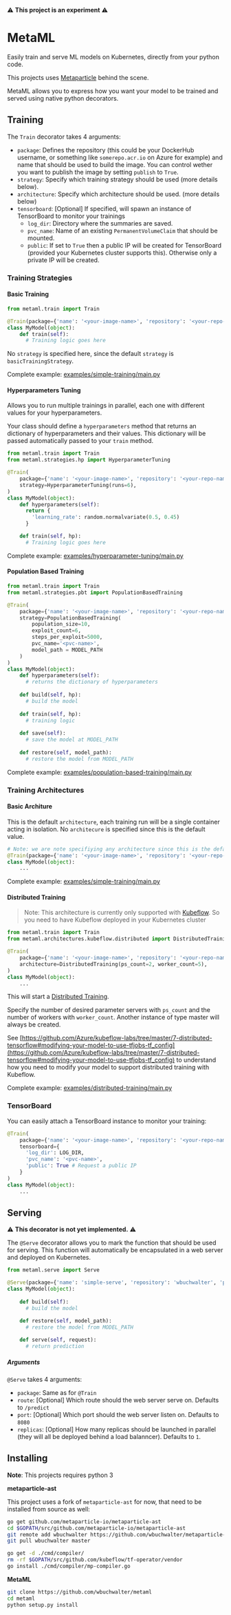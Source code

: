 :warning:  **This project is an experiment** :warning:

# MetaML

Easily train and serve ML models on Kubernetes, directly from your python code.  

This projects uses [Metaparticle](http://metaparticle.io/) behind the scene.

MetaML allows you to express how you want your model to be trained and served using native python decorators.  


## Training

The `Train` decorator takes 4 arguments:

* `package`: Defines the repository (this could be your DockerHub username, or something like `somerepo.acr.io` on Azure for example) and name that should be used to build the image. You can control wether you want to publish the image by setting `publish` to `True`.
* `strategy`: Specify which training strategy should be used (more details below).
* `architecture`: Specify which architecture should be used. (more details below)
* `tensorboard`: [Optional] If specified, will spawn an instance of TensorBoard to monitor your trainings
  * `log_dir`: Directory where the summaries are saved.
  * `pvc_name`: Name of an existing `PermanentVolumeClaim` that should be mounted.
  * `public`: If set to `True` then a public IP will be created for TensorBoard (provided your Kubernetes cluster supports this). Otherwise only a private IP will be created.

### Training Strategies

#### Basic Training

```python
from metaml.train import Train

@Train(package={'name': '<your-image-name>', 'repository': '<your-repo-name>', 'publish': True})
class MyModel(object):
    def train(self):
      # Training logic goes here

```
No `strategy` is specified here, since the default `strategy` is `basicTrainingStrategy`.

Complete example: [examples/simple-training/main.py](./examples/simple-training/main.py)


#### Hyperparameters Tuning
Allows you to run multiple trainings in parallel, each one with different values for your hyperparameters.

Your class should define a `hyperparameters` method that returns an dictionary of hyperparameters and their values.
This dictionary will be passed automatically passed to your `train` method.

```python
from metaml.train import Train
from metaml.strategies.hp import HyperparameterTuning

@Train(
    package={'name': '<your-image-name>', 'repository': '<your-repo-name>', 'publish': True},
    strategy=HyperparameterTuning(runs=6),
)
class MyModel(object):
    def hyperparameters(self):
      return {
        'learning_rate': random.normalvariate(0.5, 0.45)
      }

    def train(self, hp):
      # Training logic goes here
```

Complete example: [examples/hyperparameter-tuning/main.py](./examples/hyperparameter-tuning/main.py)

#### Population Based Training

```python
from metaml.train import Train
from metaml.strategies.pbt import PopulationBasedTraining

@Train(
    package={'name': '<your-image-name>', 'repository': '<your-repo-name>', 'publish': True},
    strategy=PopulationBasedTraining(
        population_size=10,
        exploit_count=6,
        steps_per_exploit=5000,
        pvc_name='<pvc-name>',
        model_path = MODEL_PATH
    )
)
class MyModel(object):
    def hyperparameters(self):
      # returns the dictionary of hyperparameters
    
    def build(self, hp):
      # build the model
    
    def train(self, hp):
      # training logic
    
    def save(self):
      # save the model at MODEL_PATH
    
    def restore(self, model_path):
      # restore the model from MODEL_PATH
```

Complete example: [examples/population-based-training/main.py](./examples/population-based-training/main.py)


### Training Architectures

#### Basic Architure

This is the default `architecture`, each training run will be a single container acting in isolation.
No `architecure` is specified since this is the default value.

```python
# Note: we are note specifiying any architecture since this is the default value
@Train(package={'name': '<your-image-name>', 'repository': '<your-repo-name>', 'publish': True})
class MyModel(object):
    ...
```

Complete example: [examples/simple-training/main.py](./examples/simple-training/main.py)


#### Distributed Training

> Note: This architecture is currently only supported with [Kubeflow](https://github.com/kubeflow/kubeflow). So you need to have Kubeflow deployed in your Kubernetes cluster 


```python
from metaml.train import Train
from metaml.architectures.kubeflow.distributed import DistributedTraining

@Train(
    package={'name': '<your-image-name>', 'repository': '<your-repo-name>', 'publish': True},
    architecture=DistributedTraining(ps_count=2, worker_count=5),
)
class MyModel(object):
    ...
```

This will start a [Distributed Training](https://www.tensorflow.org/deploy/distributed). 

Specify the number of desired parameter servers with `ps_count` and the number of workers with `worker_count`.
Another instance of type master will always be created.

See [https://github.com/Azure/kubeflow-labs/tree/master/7-distributed-tensorflow#modifying-your-model-to-use-tfjobs-tf_config](https://github.com/Azure/kubeflow-labs/tree/master/7-distributed-tensorflow#modifying-your-model-to-use-tfjobs-tf_config) to understand how you need to modify your model to support distributed training with Kubeflow.

Complete example: [examples/distributed-training/main.py](./examples/distributed-training/main.py)

### TensorBoard

You can easily attach a TensorBoard instance to monitor your training:

```python
@Train(
    package={'name': '<your-image-name>', 'repository': '<your-repo-name>', 'publish': True},
    tensorboard={
      'log_dir': LOG_DIR,
      'pvc_name': '<pvc-name>',
      'public': True # Request a public IP
    }
)
class MyModel(object):
    ...
```

## Serving

:warning: **This decorator is not yet implemented.** :warning:

The `@Serve` decorator allows you to mark the function that should be used for serving.
This function will automatically be encapsulated in a web server and deployed on Kubernetes.

```python
from metaml.serve import Serve

@Serve(package={'name': 'simple-serve', 'repository': 'wbuchwalter', 'publish': True})
class MyModel(object):
    
    def build(self):
      # build the model
    
    def restore(self, model_path):
      # restore the model from MODEL_PATH

    def serve(self, request):
      # return prediction
```

##### Arguments
`@Serve` takes 4 arguments:
* `package`: Same as for `@Train`
* `route`: [Optional] Which route should the web server serve on. Defaults to `/predict`
* `port`: [Optional] Which port should the web server listen on. Defaults to `8080`
* `replicas`: [Optional] How many replicas should be launched in parallel (they will all be deployed behind a load balanncer). Defaults to `1`.

## Installing

**Note**: This projects requires python 3

**metaparticle-ast**

This project uses a fork of `metaparticle-ast` for now, that need to be installed from source as well:

```bash
go get github.com/metaparticle-io/metaparticle-ast
cd $GOPATH/src/github.com/metaparticle-io/metaparticle-ast
git remote add wbuchwalter https://github.com/wbuchwalter/metaparticle-ast
git pull wbuchwalter master

go get -d ./cmd/compiler/
rm -rf $GOPATH/src/github.com/kubeflow/tf-operator/vendor
go install ./cmd/compiler/mp-compiler.go
```

**MetaML**

```bash
git clone https://github.com/wbuchwalter/metaml
cd metaml
python setup.py install
```

